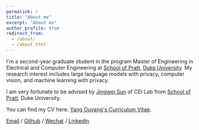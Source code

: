 ```yaml
---
permalink: /
title: "About me"
excerpt: "About me"
author_profile: true
redirect_from: 
  - /about/
  - /about.html
---
```


I'm a second-year graduate student in the program Master of Engineering in Electrical and Computer Engineering at [School of Pratt](https://eecs.pku.edu.cn/), [Duke University](https://duke.edu/). My research interest includes large language models with privacy, computer vision, and machine learning with privacy.

I am very fortunate to be advised by [Jingwei Sun](https://jingwei-sun.com/) of CEI Lab from [School of Pratt](https://cei.pratt.duke.edu/), Duke University.

You can find my CV here: [Yang Ouyang's Curriculum Vitae](../assets/YangOuyang's_Resume.pdf).

[Email](mailto:yang.ouyang@duke.edu) / [Github](https://github.com/oyy2000) / [Wechat](../images/wechat.jpg) / [LinkedIn](https://www.linkedin.com/in/yang-ouyang-363425213/)

